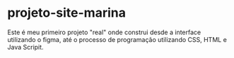 # projeto-site-marina
 Este é meu primeiro projeto "real" onde construi desde a interface utilizando o figma, até o processo de programação utilizando CSS, HTML e Java Scripit.

